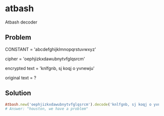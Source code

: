 # atbash
Atbash decoder

## Problem
CONSTANT       = 'abcdefghijklmnopqrstuvwxyz'

cipher         = 'oephjizkxdawubnytvfglqsrcm'

encrypted text = 'knlfgnb, sj koqj o yvnewju'

original text  = ?

## Solution
```ruby
Atbash.new('oephjizkxdawubnytvfglqsrcm').decode('knlfgnb, sj koqj o yvnewju')
# Answer: "houston, we have a problem"
```
